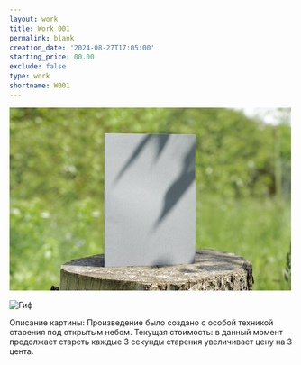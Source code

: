 ```yaml
---
layout: work
title: Work 001
permalink: blank
creation_date: '2024-08-27T17:05:00'
starting_price: 00.00
exclude: false
type: work
shortname: W001
---
```


![Фото картины](blank-bifold-white-card-standing-wooden-desk-outdoor-with-floral-shadow-blurred-nature-background.jpg)

![Гиф](https://i.gifer.com/yH.gif)



<p>Описание картины: Произведение было создано с особой техникой старения под открытым небом. Текущая стоимость: <span id="price"></span> в данный момент продолжает стареть каждые 3 секунды старения увеличивает цену на 3 цента.</p>

<!-- Элемент для передачи данных в JavaScript через data-* атрибуты -->
<div id="art-data"
     data-creation-date="{{ page.creation_date }}"
     data-starting-price="{{ page.starting_price }}">
</div>
